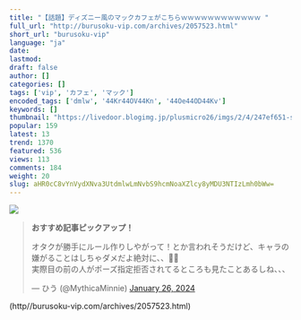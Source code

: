 ```yaml
---
title: "【話題】ディズニー風のマックカフェがこちらｗｗｗｗｗｗｗｗｗｗｗｗ "
full_url: "http://burusoku-vip.com/archives/2057523.html"
short_url: "burusoku-vip"
language: "ja"
date: 
lastmod: 
draft: false
author: []
categories: []
tags: ['vip', 'カフェ', 'マック']
encoded_tags: ['dmlw', '44Kr44OV44Kn', '44Oe44OD44Kv']
keywords: []
thumbnail: "https://livedoor.blogimg.jp/plusmicro26/imgs/2/4/247ef651-s.png"
popular: 159
latest: 13
trend: 1370
featured: 536
views: 113
comments: 184
weight: 20
slug: aHR0cC8vYnVydXNva3UtdmlwLmNvbS9hcmNoaXZlcy8yMDU3NTIzLmh0bWw=
---
```


![](https://livedoor.blogimg.jp/plusmicro26/imgs/2/4/247ef651-s.png)

<blockquote class='twitter-tweet'><p><b>おすすめ記事ピックアップ！</b></p><p lang='ja' dir='ltr'>オタクが勝手にルール作りしやがって！とか言われそうだけど、キャラの嫌がることはしちゃダメだよ絶対に、、🥲🥲<br>実際目の前の人がポーズ指定拒否されてるところも見たことあるしね、、、</p>— ひう (@MythicaMinnie) <a href='https//twitter.com/MythicaMinnie/status/1750884591475507204?ref_src=twsrc%5Etfw'>January 26, 2024</a></blockquote> 

(http//burusoku-vip.com/archives/2057523.html)
